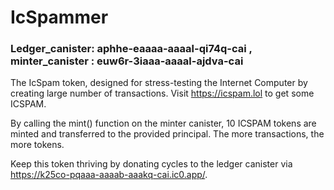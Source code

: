 # IcSpammer


### Ledger_canister: aphhe-eaaaa-aaaal-qi74q-cai , minter_canister : euw6r-3iaaa-aaaal-ajdva-cai

The IcSpam token, designed for stress-testing the Internet Computer by creating large number of transactions. Visit https://icspam.lol to get some ICSPAM.

By calling the mint() function on the minter canister, 10 ICSPAM tokens are minted and transferred to the provided principal. The more transactions, the more tokens.

Keep this token thriving by donating cycles to the ledger canister via https://k25co-pqaaa-aaaab-aaakq-cai.ic0.app/.





